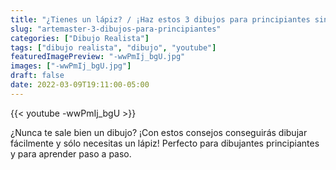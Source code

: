 ```yaml
---
title: "¿Tienes un lápiz? / ¡Haz estos 3 dibujos para principiantes sin experiencia! / ¡En pocos minutos! 👍"
slug: "artemaster-3-dibujos-para-principiantes"
categories: ["Dibujo Realista"]
tags: ["dibujo realista", "dibujo", "youtube"]
featuredImagePreview: "-wwPmIj_bgU.jpg"
images: ["-wwPmIj_bgU.jpg"]
draft: false
date: 2022-03-09T19:11:00-05:00
---
```


{{< youtube -wwPmIj_bgU >}}

¿Nunca te sale bien un dibujo? ¡Con estos consejos conseguirás dibujar fácilmente y sólo necesitas un lápiz! Perfecto para dibujantes principiantes y para aprender paso a paso.